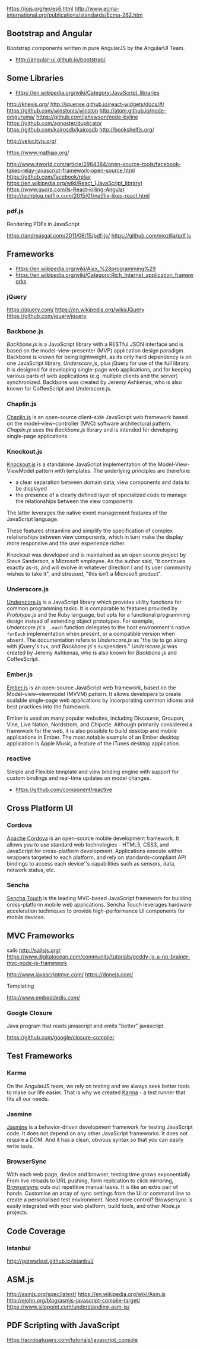 
<!--
-->

https://iojs.org/en/es6.html
http://www.ecma-international.org/publications/standards/Ecma-262.htm

Bootstrap and Angular
---------------------

Bootstrap components written in pure AngularJS by the AngularUI Team.

 * http://angular-ui.github.io/bootstrap/

Some Libraries
--------------

 * https://en.wikipedia.org/wiki/Category:JavaScript_libraries

http://knexjs.org/
http://jquense.github.io/react-widgets/docs/#/
https://github.com/winstonjs/winston
http://atom.github.io/node-oniguruma/
https://github.com/jahewson/node-byline
https://github.com/agnoster/duplicator
https://github.com/kairosdb/kairosdb
http://bookshelfjs.org/

http://velocityjs.org/

https://www.mathjax.org/

http://www.itworld.com/article/2984384/open-source-tools/facebook-takes-relay-javascript-framework-open-source.html
https://github.com/facebook/relay
https://en.wikipedia.org/wiki/React_(JavaScript_library)
https://www.quora.com/Is-React-killing-Angular
http://techblog.netflix.com/2015/01/netflix-likes-react.html

### pdf.js

Rendering PDFs in JavaScript

https://andreasgal.com/2011/06/15/pdf-js/
https://github.com/mozilla/pdf.js

Frameworks
-----------

 * https://en.wikipedia.org/wiki/Ajax_%28programming%29
 * https://en.wikipedia.org/wiki/Category:Rich_Internet_application_frameworks

### jQuery

https://jquery.com/
https://en.wikipedia.org/wiki/JQuery
https://github.com/jquery/jquery

### Backbone.js

*Backbone.js* is a JavaScript library with a RESTful JSON interface
and is based on the model–view–presenter (MVP) application design
paradigm. Backbone is known for being lightweight, as its only hard
dependency is on one JavaScript library, *Underscore.js,* plus
jQuery for use of the full library.  It is designed for developing
single-page web applications, and for keeping various parts of
web applications (e.g. multiple clients and the server) synchronized.
Backbone was created by Jeremy Ashkenas, who is also known for
CoffeeScript and Underscore.js.

### Chaplin.js

[Chaplin.js]( https://en.wikipedia.org/wiki/Chaplin.js )
is an open-source client-side JavaScript web framework based on the
model–view–controller (MVC) software architectural pattern. *Chaplin.js*
uses the *Backbone.js* library and is intended for developing single-page
applications.

### Knockout.js

[Knockout.js]( https://en.wikipedia.org/wiki/Knockout_(web_framework) )
is a standalone JavaScript implementation of the Model-View-ViewModel
pattern with templates. The underlying principles are therefore:

 * a clear separation between domain data, view components and
   data to be displayed
 * the presence of a clearly defined layer of specialized code
   to manage the relationships between the view components

The latter leverages the native event management features of the
JavaScript language.

These features streamline and simplify the specification of complex
relationships between view components, which in turn make the display
more responsive and the user experience richer.

Knockout was developed and is maintained as an open source project
by Steve Sanderson, a Microsoft employee. As the author said, "it
continues exactly as-is, and will evolve in whatever direction I
and its user community wishes to take it", and stressed, "this isn’t
a Microsoft product".

### Underscore.js

[Underscore.js]( https://en.wikipedia.org/wiki/Underscore.js )
is a JavaScript library which provides utility functions for common
programming tasks. It is comparable to features provided by
*Prototype.js* and the Ruby language, but opts for a functional
programming design instead of extending object prototypes. For
example, *Underscore.js*'s `_.each` function delegates to the host
environment's native `forEach` implementation when present, or a
compatible version when absent. The documentation refers to
*Underscore.js* as "the tie to go along with jQuery's tux, and
*Backbone.js*'s suspenders."  *Underscore.js* was created by Jeremy
Ashkenas, who is also known for *Backbone.js* and CoffeeScript.

### Ember.js

[Ember.js]( https://en.wikipedia.org/wiki/Ember.js )
is an open-source JavaScript web framework, based on the
Model–view–viewmodel (MVVM) pattern. It allows developers to create
scalable single-page web applications by incorporating common idioms
and best practices into the framework.

Ember is used on many popular websites, including Discourse, Groupon,
Vine, Live Nation, Nordstrom, and Chipotle. Although primarily
considered a framework for the web, it is also possible to build
desktop and mobile applications in Ember. The most notable example
of an Ember desktop application is Apple Music, a feature of the
iTunes desktop application.

### reactive

Simple and Flexible template and view binding engine with support
for custom bindings and real-time updates on model changes.

 * https://github.com/component/reactive

Cross Platform UI
-----------------

### Cordova

[Apache Cordova]( http://cordova.apache.org/ )
is an open-source mobile development framework. It allows you to use
standard web technologies - HTML5, CSS3, and JavaScript for cross-platform
development. Applications execute within wrappers targeted to each
platform, and rely on standards-compliant API bindings to access each
device''s capabilities such as sensors, data, network status, etc.

### Sencha

[Sencha Touch]( https://www.sencha.com/products/touch/ )
is the leading MVC-based JavaScript framework for building cross-platform
mobile web applications. Sencha Touch leverages hardware acceleration
techniques to provide high-performance UI components for mobile devices.

MVC Frameworks
--------------

sails
http://sailsjs.org/
https://www.digitalocean.com/community/tutorials/geddy-js-a-no-brainer-mvc-node-js-framework

http://www.javascriptmvc.com/
https://donejs.com/

Templating

http://www.embeddedjs.com/


### Google Closure

Java program that reads javascript and emits "better" javascript.

https://github.com/google/closure-compiler

Test Frameworks
---------------

### Karma

On the AngularJS team, we rely on testing and we always seek
better tools to make our life easier. That is why we created
[Karma]( https://karma-runner.github.io/1.0/index.html ) - a
test runner that fits all our needs.

### Jasmine

[Jasmine]( http://jasmine.github.io/ )
is a behavior-driven development framework for testing JavaScript code.
It does not depend on any other JavaScript frameworks.
It does not require a DOM.
And it has a clean, obvious syntax so that you can easily write tests.

### BrowserSync

With each web page, device and browser, testing time grows exponentially.
From live reloads to URL pushing, form replication to click mirroring,
[Browsersync]( https://browsersync.io/ )
cuts out repetitive manual tasks. It is like an extra pair of
hands. Customise an array of sync settings from the UI or command line to
create a personalised test environment. Need more control? Browsersync
is easily integrated with your web platform, build tools, and other
*Node.js* projects.


Code Coverage
-------------

### Istanbul

http://gotwarlost.github.io/istanbul/

ASM.js
------

http://asmjs.org/spec/latest/
https://en.wikipedia.org/wiki/Asm.js
http://ejohn.org/blog/asmjs-javascript-compile-target/
https://www.sitepoint.com/understanding-asm-js/

PDF Scripting with JavaScript
--------------

https://acrobatusers.com/tutorials/javascript_console

<!-- vim: set autoindent expandtab sw=4 syntax=markdown: -->
